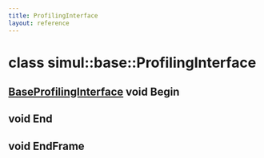 ```yaml
---
title: ProfilingInterface
layout: reference
---
```

class simul::base::ProfilingInterface
===
[BaseProfilingInterface](BaseProfilingInterface)
void Begin
------

void End
------

void EndFrame
------

